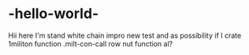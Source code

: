 # -hello-world-
Hii here I'm stand white chain impro new test and as possibility  if I crate 1militon function .milt-con-call row nut function al? 
